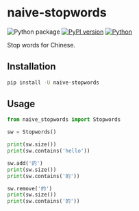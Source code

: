 # naive-stopwords

![Python package](https://github.com/naivenlp/naive-stopwords/workflows/Python%20package/badge.svg)
[![PyPI version](https://badge.fury.io/py/naive-stopwords.svg)](https://badge.fury.io/py/naive-stopwords)
[![Python](https://img.shields.io/pypi/pyversions/naive-stopwords.svg?style=plastic)](https://badge.fury.io/py/naive-stopwords)

Stop words for Chinese.


## Installation

```bash
pip install -U naive-stopwords
```

## Usage

```python
from naive_stopwords import Stopwords

sw = Stopwords()

print(sw.size())
print(sw.contains('hello'))

sw.add('的')
print(sw.size())
print(sw.contains('的'))

sw.remove('的')
print(sw.size())
print(sw.contains('的'))

```
